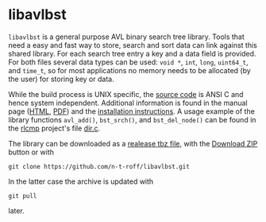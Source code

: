 # libavlbst
`libavlbst` is a general purpose AVL binary search tree library.
Tools that need a easy and fast way to store, search and sort data can link against this shared library.
For each search tree entry a key and a data field is provided.
For both files several data types can be used: `void *`, `int`, `long`, `uint64_t`, and `time_t`,
so for most applications no memory needs to be allocated (by the user) for storing key or data.

While the build process is UNIX specific, the
[source code](https://github.com/n-t-roff/libavlbst/blob/master/bst.c)
is ANSI C and hence system independent.
Additional information is found in the manual page ([HTML](http://n-t-roff.github.io/libavlbst.3.html),
[PDF](http://n-t-roff.github.io/libavlbst.3.pdf))
and the [installation instructions](https://github.com/n-t-roff/libavlbst/blob/master/INSTALL).
A usage example of the library functions `avl_add()`, `bst_srch()`, and `bst_del_node()`
can be found in the [rlcmp](https://github.com/n-t-roff/rlcmp)
project's file [dir.c](https://github.com/n-t-roff/rlcmp/blob/master/dir.c).

The library can be downloaded as a
[realease tbz file](https://github.com/n-t-roff/libavlbst/releases/download/v1.0.1/libavlbst.tar.bz2),
with the [Download ZIP](https://github.com/n-t-roff/libavlbst/archive/master.zip) button or with
```
git clone https://github.com/n-t-roff/libavlbst.git
```
In the latter case the archive is updated with
```
git pull
```
later.
